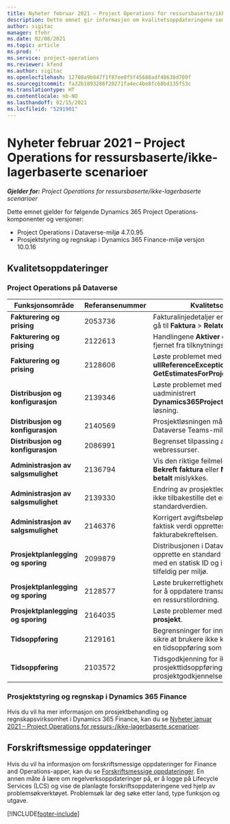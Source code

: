 ```yaml
---
title: Nyheter februar 2021 – Project Operations for ressursbaserte/ikke-lagerbaserte scenarioer
description: Dette emnet gir informasjon om kvalitetsoppdateringene som er tilgjengelige i februar 2021-versjonen av Project Operations for ressursbaserte/ikke-lagerførte scenarioer.
author: sigitac
manager: tfehr
ms.date: 02/08/2021
ms.topic: article
ms.prod: ''
ms.service: project-operations
ms.reviewer: kfend
ms.author: sigitac
ms.openlocfilehash: 12708a9b847f1f87ee0f5f45688adf48638d709f
ms.sourcegitcommit: fa32b1893286f20271fa4ec4be8fc68bd135f53c
ms.translationtype: HT
ms.contentlocale: nb-NO
ms.lasthandoff: 02/15/2021
ms.locfileid: "5291901"
---
```

# <a name="whats-new-february-2021---project-operations-for-resourcenon-stocked-based-scenarios"></a>Nyheter februar 2021 – Project Operations for ressursbaserte/ikke-lagerbaserte scenarioer

_**Gjelder for:** Project Operations for ressursbaserte/ikke-lagerbaserte scenarioer_

Dette emnet gjelder for følgende Dynamics 365 Project Operations-komponenter og versjoner:

- Project Operations i Dataverse-miljø 4.7.0.95
- Prosjektstyring og regnskap i Dynamics 365 Finance-miljø versjon 10.0.16 

## <a name="quality-updates"></a>Kvalitetsoppdateringer

### <a name="project-operations-on-dataverse"></a>Project Operations på Dataverse

| **Funksjonsområde** | **Referansenummer** | **Kvalitetsoppdatering** |
| --- | --- | --- |
| **Fakturering og prising** | 2053736 | Fakturalinjedetaljer er nå tilgjengelige ved å gå til **Faktura** > **Relatert informasjon**. |
| **Fakturering og prising** | 2122613 | Handlingene **Aktiver** og **Deaktiver** ble fjernet fra tilknytningsenhetene for **Prisliste**. |
| **Fakturering og prising** | 2128606 | Løste problemet med **ullReferenceException** i plugin-modulen **GetEstimatesForProject**. |
| **Distribusjon og konfigurasjon** | 2139346 | Løste problemet med import av uadministrert **Dynamics365ProjectOperationsDualWrite**-løsning. |
| **Distribusjon og konfigurasjon** | 2140569 | Prosjektløsningen må ikke installeres i Dataverse Teams-miljøene. |
| **Distribusjon og konfigurasjon** | 2086991 | Begrenset tilpassing av lokalisering av webressurser. |
| **Administrasjon av salgsmulighet** | 2136794 | Vis den riktige feilmeldingen når prosessen **Bekreft faktura** eller **Merk faktura som betalt** mislykkes. |
| **Administrasjon av salgsmulighet** | 2139330 | Endring av prosjektlederen i et prosjekt kan ikke tilbakestille det eiende firmaet tilbake til standardverdien. |
| **Administrasjon av salgsmulighet** | 2146376 | Korrigert avgiftsbeløp i en ikke-belastbar faktisk verdi opprettes fra fakturabekreftelsen. |
| **Prosjektplanlegging og sporing** | 2099879 | Distribusjonen i Dataverse-miljøet må opprette en standard transaksjonskategori med en statisk ID og ikke generere én tilfeldig per miljø. |
| **Prosjektplanlegging og sporing** | 2128577 | Løste brukerrettighetene for prosjektservice for å oppdatere transaksjonskategorien for en ressurstilordning. |
| **Prosjektplanlegging og sporing** | 2164035 | Løste problemer med funksjonen **Kopier prosjekt**. |
| **Tidsoppføring** | 2129161 | Begrensninger for inntasting brukes for å sikre at brukere ikke kan endre og oppdatere en tidsoppføring som er sendt eller godkjent. |
| **Tidsoppføring** | 2103572 | Tidsgodkjenning for ikke-prosjekttidsoppføringer kan ikke se etter prosjektgodkjennelsesrolle. |

### <a name="project-management-and-accounting-in-dynamics-365-finance"></a>Prosjektstyring og regnskap i Dynamics 365 Finance 

Hvis du vil ha mer informasjon om prosjektbehandling og regnskapsvirksomhet i Dynamics 365 Finance, kan du se [Nyheter januar 2021 – Project Operations for ressurs-/ikke-lagerbaserte scenarioer](whats-new-jan-2021-resource-based.md).


## <a name="regulatory-updates"></a>Forskriftsmessige oppdateringer

Hvis du vil ha informasjon om forskriftsmessige oppdateringer for Finance and Operations-apper, kan du se [Forskriftsmessige oppdateringer](https://docs.microsoft.com/dynamics365/finance/localizations/regulatory-updates). En annen måte å lære om regelverksoppdateringer på, er å logge på Lifecycle Services (LCS) og vise de planlagte forskriftsoppdateringene ved hjelp av problemsøkverktøyet. Problemsøk lar deg søke etter land, type funksjon og utgave.


[!INCLUDE[footer-include](../includes/footer-banner.md)]